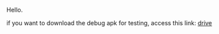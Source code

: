 Hello.

if you want to download the debug apk for testing, access this link: <a href="https://drive.google.com/file/d/1WAY8Mfup6ZKrSk2jTM-bprNzdD3A7kXm/view?usp=sharing">drive</a> 
